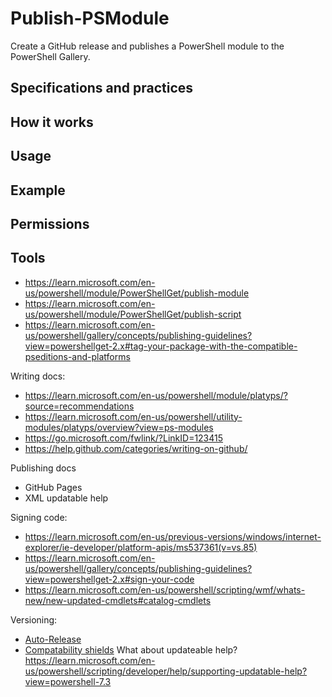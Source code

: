 # Publish-PSModule

Create a GitHub release and publishes a PowerShell module to the PowerShell Gallery.

## Specifications and practices

## How it works

## Usage

## Example

## Permissions

## Tools

- <https://learn.microsoft.com/en-us/powershell/module/PowerShellGet/publish-module>
- <https://learn.microsoft.com/en-us/powershell/module/PowerShellGet/publish-script>
- <https://learn.microsoft.com/en-us/powershell/gallery/concepts/publishing-guidelines?view=powershellget-2.x#tag-your-package-with-the-compatible-pseditions-and-platforms>

Writing docs:

- <https://learn.microsoft.com/en-us/powershell/module/platyps/?source=recommendations>
- <https://learn.microsoft.com/en-us/powershell/utility-modules/platyps/overview?view=ps-modules>
- <https://go.microsoft.com/fwlink/?LinkID=123415>
- <https://help.github.com/categories/writing-on-github/>

Publishing docs
- GitHub Pages
- XML updatable help

Signing code:
- <https://learn.microsoft.com/en-us/previous-versions/windows/internet-explorer/ie-developer/platform-apis/ms537361(v=vs.85)>
- <https://learn.microsoft.com/en-us/powershell/gallery/concepts/publishing-guidelines?view=powershellget-2.x#sign-your-code>
- <https://learn.microsoft.com/en-us/powershell/scripting/wmf/whats-new/new-updated-cmdlets#catalog-cmdlets>

Versioning:
- [Auto-Release](https://github.com/marketplace/actions/auto-release)
- [Compatability shields](https://learn.microsoft.com/en-us/powershell/gallery/concepts/publishing-guidelines?view=powershellget-3.x#tag-your-package-with-the-compatible-pseditions-and-platforms)
What about updateable help?
https://learn.microsoft.com/en-us/powershell/scripting/developer/help/supporting-updatable-help?view=powershell-7.3
